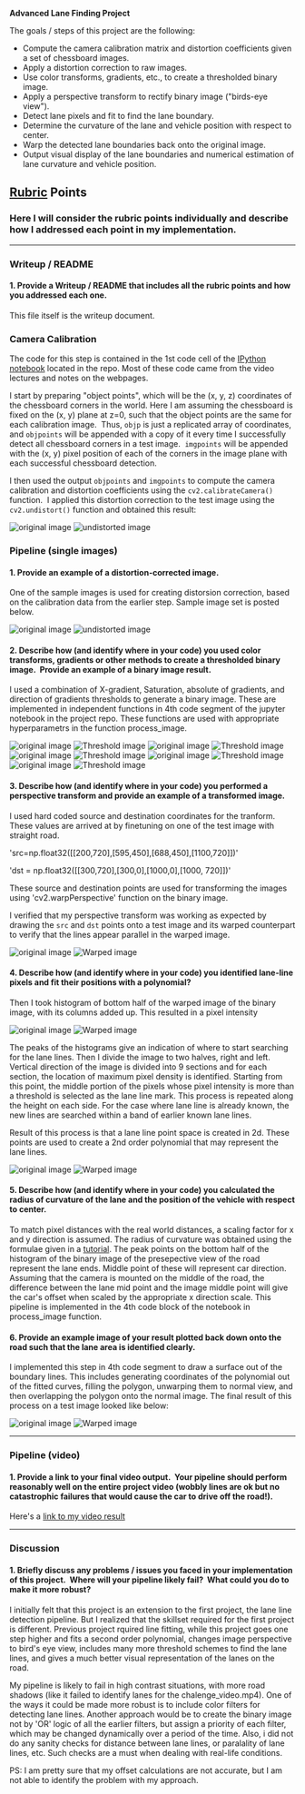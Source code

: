 
**Advanced Lane Finding Project**

The goals / steps of this project are the following:

* Compute the camera calibration matrix and distortion coefficients given a set of chessboard images.
* Apply a distortion correction to raw images.
* Use color transforms, gradients, etc., to create a thresholded binary image.
* Apply a perspective transform to rectify binary image ("birds-eye view").
* Detect lane pixels and fit to find the lane boundary.
* Determine the curvature of the lane and vehicle position with respect to center.
* Warp the detected lane boundaries back onto the original image.
* Output visual display of the lane boundaries and numerical estimation of lane curvature and vehicle position.

[//]: # (Image References)

[image1]: ./examples/undistort_output.png "Undistorted"
[image2]: ./test_images/test1.jpg "Road Transformed"
[image3]: ./examples/binary_combo_example.jpg "Binary Example"
[image4]: ./examples/warped_straight_lines.jpg "Warp Example"
[image5]: ./examples/color_fit_lines.jpg "Fit Visual"
[image6]: ./examples/example_output.jpg "Output"
[video1]: ./project_video.mp4 "Video"

## [Rubric](https://review.udacity.com/#!/rubrics/571/view) Points

### Here I will consider the rubric points individually and describe how I addressed each point in my implementation.  

---

### Writeup / README

#### 1. Provide a Writeup / README that includes all the rubric points and how you addressed each one.  

This file itself is the writeup document.

### Camera Calibration

The code for this step is contained in the 1st code cell  of the [IPython notebook](https://github.com/saras152/myAdvancedLaneFinding/blob/master/P4_Advanced_Lane_Finding.ipynb) located in the repo. Most of these code came from the video lectures and notes on the webpages.

I start by preparing "object points", which will be the (x, y, z) coordinates of the chessboard corners in the world. Here I am assuming the chessboard is fixed on the (x, y) plane at z=0, such that the object points are the same for each calibration image.  Thus, `objp` is just a replicated array of coordinates, and `objpoints` will be appended with a copy of it every time I successfully detect all chessboard corners in a test image.  `imgpoints` will be appended with the (x, y) pixel position of each of the corners in the image plane with each successful chessboard detection.  

I then used the output `objpoints` and `imgpoints` to compute the camera calibration and distortion coefficients using the `cv2.calibrateCamera()` function.  I applied this distortion correction to the test image using the `cv2.undistort()` function and obtained this result: 

![original image](./images/chess_normal.png) ![undistorted image](./images/chess_undistrored.png )

### Pipeline (single images)

#### 1. Provide an example of a distortion-corrected image.
One of the sample images is used for creating distorsion correction, based on the calibration data from the earlier step. Sample image set is posted below.

![original image](./images/img2.png) ![undistorted image](./images/img2_undistorted.png)

#### 2. Describe how (and identify where in your code) you used color transforms, gradients or other methods to create a thresholded binary image.  Provide an example of a binary image result.

I used a combination of X-gradient, Saturation, absolute of gradients, and direction of gradients thresholds to generate a binary image. These are implemented in independent functions in 4th code segment of the jupyter notebook in the project repo. These functions are used with appropriate hyperparametrs in the function process_image. 

![original image](./images/img1.png) ![Threshold image](./images/img1_threshold.png)
![original image](./images/img2.png) ![Threshold image](./images/img2_threshold.png)
![original image](./images/img3.png) ![Threshold image](./images/img3_threshold.png)
![original image](./images/img4.png) ![Threshold image](./images/img4_threshold.png)
![original image](./images/img5.png) ![Threshold image](./images/img5_threshold.png)


#### 3. Describe how (and identify where in your code) you performed a perspective transform and provide an example of a transformed image.

I used hard coded source and destination coordinates for the tranform. These values are arrived at by finetuning on one of the test image with straight road. 

'src=np.float32([[200,720],[595,450],[688,450],[1100,720]])'

'dst = np.float32([[300,720],[300,0],[1000,0],[1000, 720]])'

These source and destination points are used for transforming the images using 'cv2.warpPerspective' function on the binary image. 

I verified that my perspective transform was working as expected by drawing the `src` and `dst` points onto a test image and its warped counterpart to verify that the lines appear parallel in the warped image.

![original image](./images/img1.png) ![Warped image](./images/img1_warped.png)

#### 4. Describe how (and identify where in your code) you identified lane-line pixels and fit their positions with a polynomial?

Then I took histogram of bottom half of the warped image of the binary image, with its columns added up. This resulted in a pixel intensity 

![original image](./images/img1_warped.png) ![Warped image](./images/img1_histogram.png)

The peaks of the histograms give an indication of where to start searching for the lane lines. Then I divide the image to two halves, right and left. Vertical direction of the image is divided into 9 sections and for each section, the location of maximum pixel density is identified. Starting from this point, the middle portion of the pixels whose pixel intensity is more than a threshold is selected as the lane line mark. This process is repeated along the height on each side. For the case where lane line is already known, the new lines are searched within a band of earlier known lane lines.

Result of this process is that a lane line point space is created in 2d. These points are used to create a 2nd order polynomial that may represent the lane lines. 

![original image](./images/img1_warped.png) ![Warped image](./images/img1_lines.png)

#### 5. Describe how (and identify where in your code) you calculated the radius of curvature of the lane and the position of the vehicle with respect to center.

To match pixel distances with the real world distances, a scaling factor for x and y direction is assumed. The radius of curvature was obtained using the formulae given in a [tutorial](http://www.intmath.com/applications-differentiation/8-radius-curvature.php). The peak points on the bottom half of the histogram of the binary image of the presepective view of the road represent the lane ends. Middle point of these will represent car direction. Assuming that the camera is mounted on the middle of the road, the difference between the lane mid point and the image middle point will give the car's offset when scaled by the appropriate x direction scale. 
This pipeline is implemented in the 4th code block of the notebook in process_image function.

#### 6. Provide an example image of your result plotted back down onto the road such that the lane area is identified clearly.

I implemented this step in 4th code segment to draw a surface out of the boundary lines. This includes generating coordinates of the polynomial out of the fitted curves, filling the polygon, unwarping them to normal view, and then overlapping the polygon onto the normal image. 
The final result of this process on a test image looked like below:

![original image](./images/img1.png) ![Warped image](./images/img1_lanesmarked.png)

---

### Pipeline (video)

#### 1. Provide a link to your final video output.  Your pipeline should perform reasonably well on the entire project video (wobbly lines are ok but no catastrophic failures that would cause the car to drive off the road!).

Here's a [link to my video result](./output_project_video.mp4)

---

### Discussion

#### 1. Briefly discuss any problems / issues you faced in your implementation of this project.  Where will your pipeline likely fail?  What could you do to make it more robust?

I initially felt that this project is an extension to the first project, the lane line detection pipeline. But I realized that the skillset required for the first project is different. Previous project rquired line fitting, while this project goes one step higher and fits a second order polynomial, changes image perspective to bird's eye view, includes many more threshold schemes to find the lane lines, and gives a much better visual representation of the lanes on the road. 

My pipeline is likely to fail in high contrast situations, with more road shadows (like it failed to identify lanes for the chalenge_video.mp4). One of the ways it could be made more robust is to include color filters for detecting lane lines. Another approach would be to create the binary image not by 'OR' logic of all the earlier filters, but assign a priority of each filter, which may be changed dynamically over a period of the time. Also, i did not do any sanity checks for distance between lane lines, or paralality of lane lines, etc. Such checks are a must when dealing with real-life conditions. 

PS: I am pretty sure that my offset calculations are not accurate, but I am not able to identify the problem with my approach. 
